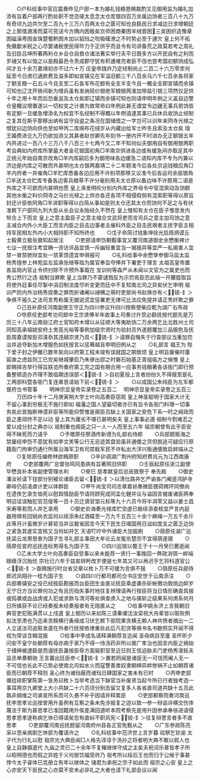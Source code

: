 <!-- { "loadSidebar": true } -->
　　○户科给事中官应震奏昨见户部一本为婚礼钱粮恳赐裁酌又见御用监为婚礼加添有旨着户部再行酌处职不觉恣嗟太息念太仓库银四百万余属边饷者三百八十九万有奇顷九边共欠至二百九十三万六百两太仓之匮可知也良繇民日求减边日求增朝廷之上那借溷淆而莫可究诘今方隅内困极矣京师困商秦困羊绒晋困三吴困织造豫章困磁滇粤困金珠楚蜀黔困木加以貂珰之吮吸暵潦之不时势必至于逋欠  皇上何不拓免徽歙米税之心尽罢诸税使民得毕力于正供乎而且令有司讲备荒之政莫若考之周礼及旧臣吕坤所著两利仓乡会仓自救仓诸法著实举行夫平日既多方以开民自有之利而岁祲又有以恤之以是殿最邑令责成郡守犹有积逋难完者臣不信也尝考国初额饷成弘间才五十余万嘉靖初亦不过六十万  庄皇帝践祚乃定经制尚止二百二十六万零柰何延至今日虏已通款费及滋多即如宣镇见在军溢旧额三千八百余马六千七百余各将家丁额支粮一石五斗今且支至二石各军布花额有全支半支今且一概全支即宣镇而余镇可知也辽沈开铁间新为增兵虽有发纳班价银绝军粮银两淮加带盐引银三项然仅足供十年之用十年而后恐垂涎及太仓矣即辽镇而余镇可知也则请申明年例之义盖自边警仓皇輙议增置遂以一切权变之计袭为故常命曰年例此甚无谓宜令边疆无事兵若饷皆有定额一旦缓急增添名为权宜不名经制不得概以年例请逮其事已兵休兵收饷止经制之复其在斯乎那移出纳有监守自盗之条况在国储借之一字岂可以训年来冏寺光禄之借犹曰边饷向供也至如甲丙二库绵布花绒岁从内藏出给军士昨冬且索及太仓矣  瑞王婚费进讫九万仍欲加添又其甚者赵世卿先年刻书一册内开不时进办无正额银五年内共进过一百八十三万八千八百三十七两今又二年不知何似夫御用自有御用银两职考会典如内府库所掌最大者金花银国初角□羊南京供进各边或有缓急间亦取足其中正统元年始自南京改角□羊内库嗣后多为御用味各边缓急二语知内库不专为内兼以济边是内库之可散而外甚明也太仓银两嘉靖二十二年题准今后各处京运钱粮应角□羊内府者一并催角□羊贮库悉备各边应用不许别项那移又议准今后各运司余盐银角□羊送太仓贮库专备各边客兵粮草不许分毫别用夫太仓原以备边味不许那用二语是外库之不可歛而内甚明也愿  皇上涣发明纶分别内外库之界毋令中官混索动及饷额其他水衡之料价冏寺之马价光禄之上供亦各还各项不相侵假倘有混索职等得以原旨封还计臣依阿角□羊进职等得以白简从事如是则太仓还其太仓而饷何不足之与有伏准敕下户部同九列大臣从长会议永贻经久不然在  皇上惟知有太仓在臣子惟思发内帑合上下而言  皇上之意主盈臣子之意主缩合文武将吏而言司兵之意主加司饷之意主减合内外小大臣工而言内臣之目击边事者主催科外臣之目击民艰者主抚字臣主相持军民相左外内小大相持职不知所终也
　　○戊子命简讨钱象坤徐光启周炳谟丘士毅黄立极张鼐知起居注
　　○吏部请申饬朝觐事宜又覆河南道御史余懋衡禆计七议一抚按注考宜确一咨访评品宜慎一斥幽轻重宜当一揭报异等宜严一私揭害人宜禁一冒禁摭辩宜处一禁革馈遗宜申俱报可
　　○礼科给事中余懋孳参御马监太监杨秀擅参上林苑监左监承张继等指为属官奉旨夺俸并下署吏于理言  太祖高皇帝置各监局内官止令供扫除不许预外事载在  宝训何等森严从未闻以文官为之属吏也而秀公然行之违  祖制当罪欺  皇上当罪乃不蒙谴戮反为示罚焉臣恐此端一开朦胧取旨将使外廷事任尽掣中涓旧制法度尽听变更而廷中不复知南北司之异矣伏乞申明  祖训严防内外治杨秀捏奏之罪而折诸阉以祲横之萌时吏部尚书赵焕亦有＜锍-釒＞争俱不报久之法司言秀称属无据说谎宜惩署吏无律可比法应免提并请正秀奸欺之罪
　　○己丑补原任河南副使王守正为四川参议升四川按察使柴应乾为湖广右布政
　　○夺原任吏部考功司郎中王宗贤俸半年故事土司奏讨升赏必繇抚按代题先是万历三十八年云南丽江府土官知府木增以从征顺大等夷助饷二万余两乞比北胜州土司同知高承祖姚安府土舍高光裕等事例加级宗贤时为验封员外遂题覆加三品服色及抚臣周嘉谟按臣邓渼忝其违越宗贤乃具＜锍-釒＞请罪自悔失于行查部议当重加罚治并追夺新加木增服色如抚按言以惩蓦越且申明旧例从之
　　○礼部言  福王为  陛下爱子封之伊雒已数年矣向以府第工程未竣有误就国之期致烦  皇上明旨屡催时廑宸衷之虑兹则工已完矣继城肇启乃朱骖出邸之时磐石始基正青组临方之候惟  皇上即赐择吉举行得旨朕览所奏府第工完之国有期合用一应事务钱粮著各该衙门即行预备整顿造办齐理不致临期违误部＜锍-釒＞自初夏投上言者纷纷久不得报至是礼工两部科暨各衙门复连章恳请始下前＜锍-釒＞
　　○以成国公朱纯臣为左军都督府佥书管事
　　明神宗显皇帝实录卷之五百二
　明神宗显皇帝实录卷之五百三
　　万历四十年十二月庚寅朔大学士叶向高奏臣窃观  皇上神圣聪明于国家大计无不留心事到穷极无不施行即如  福藩之国人望最切者亦已有旨令各衙门料理一切事务矣此皆独断神谟非臣等所能仰赞惟是阁臣员缺上关国家之安危下系一时之阙政而臣之愚顽终不足以动  皇上其为庸劣不堪已甚明矣夫  皇上事事必遵  祖制今割难忍之爱以成分封之典亦以  祖制重也阁臣之只一人一人而至五六年  祖宗朝曾有此乎臣安得不昧死而力请乎
　　○予赠原任祭酒传新德为礼部右侍郎
　　○兵部题贩海之禁屡经申饬不意犹有如李文羙等公行无忌迹其盘验虽非通倭之货但脱逃可疑应行原籍衙门拘审仍通行所属沿海军卫有司禁戢军民不许私出大洋兴贩通倭致启衅端从之
　　○复除原任编修林欲楫原职
　　○辛卯调湖广荆州府知府费兆元为江西南康府
　　○吏部覆两广总督张鸣冈患病有旨著照旧供职
　　○壬辰起原任浙江副使毕懋良补本省副使管理水利
　　○癸巳  慈孝献皇后忌辰致祭于  奉先殿
　　○御史潘汝祯请下铨部分别被论诸臣去留＜锍-釒＞以清仕路并乞严谕各门阉竖鸿胪寺卿毋仍前凌虐计吏以体群臣
　　○甲午尚宝司司丞章嘉祯奏微臣猥荷赐环同僚尚在遗佚乞录生恤死以慰舆情励臣节请将顾宪成同孟化鲤并议与谥因言被废诸臣两奉明诏诖误触犯官范俊等一百十员迁谪官邹元标等九十六员今将半凋零又益以姜士昌宋寿等若而人并乞录用
　　○御史俞诲奏光禄库贮空虗已极续添查核宜严言内庭器用俱有回销尚衣监何以续添朱红酒碟至一万九千五百三十余个麻绳一万五千余斤此等月计虽微岁计甚钜当并议裁省因言今天下民生日竭国用日诎如度支之匮乏边饷之紧急其虗实宜核又当何如并乞  天语叮咛中外诸臣大加振刷
　　○荫原任湖广巡抚梁云龙男思泰为国子生寻礼部主事田大年论云龙冤杀楚宗不宜得荫遂寝
　　○荫原任宣府巡抚连标男得名为国子生
　　○四川巡按以蜀王于十一月癸巳薨逝闻
　　○乙未大学士叶向高奏臣自受事以来未能荐一贤行一事挽回一弊政消弭一衅端碌碌浮沉贻忧  宗社已六年于兹矣转盻改岁便是七年其又可以再迟乎乞将科道官公＜锍-釒＞亟赐施行时台省交章以枚卜万不可缓为言俱不报
　　○荫原任兵部侍郎迟凤翔孙一桂为国子生
　　○调四川行都司都司佥书庄安世于云南添注
　　○兵部奏镇安之役已经按臣勘报而台臣田生金直论抚臣乘虚袭杀斫帐徼功致挑边衅岁无宁日方当论罪何功之有且历指失事时地往复辨理请再行按臣将当日情形确查具报或捣袭或血战虏或入犯或求款与清河等处俱查虏入之地与擒斩之级果系何虏系何月日所擒获不论已经奏报未经奏报者有无隐匿从之
　　○给事中姚永济上言我朝旧典官吏犯赃满贯以上戍遣  皇上御历以来如陈三谟秦燿沈汝梁祝大舟辈皆以赃败例拟法至肃也乃迩来贪黩横行夤缘成习伏乞敕下部院果贪横无赖人神共愤者摘出一二人立送法司追赃发遣在外者行抚按依律重处此后凡犯贪等俱书名书数照实开闻不得视为常谈含糊混报
　　○给事中李成名请释满朝荐言迩闻  圣母病目至廑  圣怀昕夕问安不皇宁处朝荐有母亦病于家乃不得一侍汤药非所以推广孝治也因言内臣之祸始于缙绅被逮繇是而谩抚臣蛊按臣辱方面毙职官至近日则王信迫胁夫门吏杨秀凌轹夫监丞单奏朝驰  王言暮出廷臣参＜锍-釒＞置若罔闻是诸臣无一可信而阉人无一不可信也长此不已势必使南北司如水火而寇讐善类奴隶朝绅异衅惨祸不止如朝荐诸臣而已朝荐不释则  圣心终为诸珰蔽而诸珰日肆国家之害未有已时
　　○丙申吏部循铨政职掌陈第一急务曰枚卜当举考选当下缺官当补废贤当起今所已行者独考选一事耳两京九卿堂上大小共缺二十六员顷分别去留又复多人各省直司道共缺十五员此孰非纲维之司承宣所系而可久悬不补乎因请并释累臣
　　○吏部都察院奏河南巡抚李思孝论巡按曾用升虽例有互察之条未免涉报复之迹以致一参一辩诟谇横交伤体蔑法于斯为甚思孝已准回籍用升俟差满回道听本院考察先是用升因参承奉徐进语侵思孝思孝遂称病乞休已得请矣忽有直紏不职风宪＜锍-釒＞往复辩詈言者多不直思孝
　　○吏部覆河南巡抚题留河南府州县各正官免觐从之
　　○广东参政陈亮采以思亲病剧乞休部为覆请许之
　　○礼科给事中范济世上言岁暮  祫祭乞钦谕  太子代为行礼以慰  祖宗光大典臣闻□人格先谆谆于汤孙之将者明大典不敢以假人也  皇上自静摄遣代  九庙之灵已二十余年不复睹继体守成之主矣夫祝词乐章皆孝子所以昭明德也而假之异姓于义何居饮福受祚乃  祖考所以绥后王也而归于公候于事甚悖今太子睿体已克册立有年以继体之  储君为承祝之宗子如此而  祖宗之心安  皇上之心亦安天下臣民之心亦莫不安未必非礼之大者也请下礼部会议以闻
